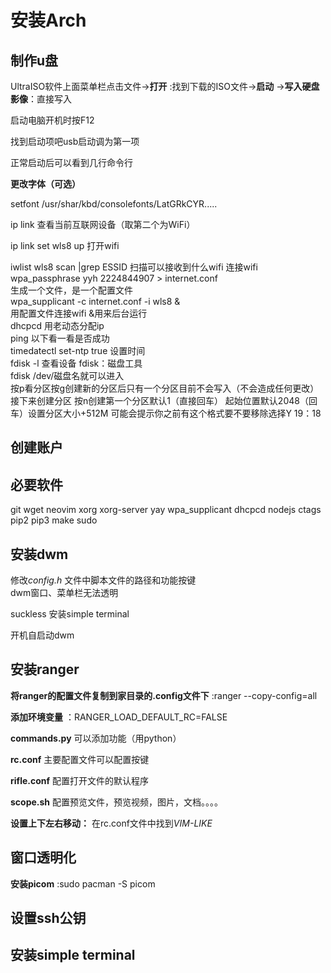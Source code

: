 # 安装Arch
## 制作u盘
UltraISO软件上面菜单栏点击文件->**打开** :找到下载的ISO文件->**启动** ->**写入硬盘影像**：直接写入

启动电脑开机时按F12

找到启动项吧usb启动调为第一项

正常启动后可以看到几行命令行

**更改字体（可选）**

setfont /usr/shar/kbd/consolefonts/LatGRkCYR.....

ip link 查看当前互联网设备（取第二个为WiFi）

ip link set wls8 up 打开wifi

iwlist wls8 scan |grep ESSID 扫描可以接收到什么wifi
连接wifi  
wpa_passphrase yyh 2224844907 > internet.conf  
生成一个文件，是一个配置文件  
wpa_supplicant -c internet.conf -i wls8 &  
用配置文件连接wifi &用来后台运行  
dhcpcd 用老动态分配ip  
ping 以下看一看是否成功  
timedatectl set-ntp true 设置时间  
fdisk -l 查看设备 fdisk：磁盘工具  
fdisk /dev/磁盘名就可以进入  
按p看分区按g创建新的分区后只有一个分区目前不会写入（不会造成任何更改）接下来创建分区
按n创建第一个分区默认1（直接回车） 起始位置默认2048（回车）设置分区大小+512M 可能会提示你之前有这个格式要不要移除选择Y 19：18
## 创建账户

## 必要软件
git wget neovim xorg xorg-server yay wpa_supplicant dhcpcd nodejs ctags pip2 pip3 make sudo 


## 安装dwm
修改*config.h* 文件中脚本文件的路径和功能按键  
dwm窗口、菜单栏无法透明


suckless
安装simple terminal

开机自启动dwm
## 安装ranger
**将ranger的配置文件复制到家目录的.config文件下** :ranger --copy-config=all

**添加环境变量** ：RANGER_LOAD_DEFAULT_RC=FALSE

**commands.py** 可以添加功能（用python）

**rc.conf** 主要配置文件可以配置按键

**rifle.conf** 配置打开文件的默认程序

**scope.sh** 配置预览文件，预览视频，图片，文档。。。。

**设置上下左右移动：** 在rc.conf文件中找到*VIM-LIKE*

## 窗口透明化
**安装picom** :sudo pacman -S picom

## 设置ssh公钥

## 安装simple terminal
